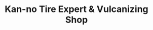 ---
title: "Kan-no Tire Expert & Vulcanizing Shop"
url: /antipolo/kan-no-tire-expert-und-vulcanizing-shop/
shop: Reifen
---